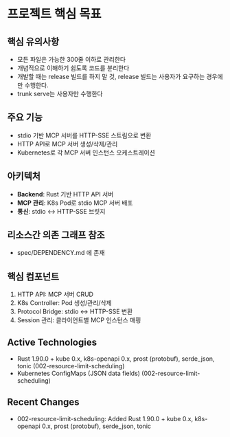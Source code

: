 # 프로젝트 핵심 목표

## 핵심 유의사항
- 모든 파일은 가능한 300줄 이하로 관리한다
- 개념적으로 이해하기 쉽도록 코드를 분리한다
- 개발할 때는 release 빌드를 하지 말 것, release 빌드는 사용자가 요구하는 경우에만 수행한다.
- trunk serve는 사용자만 수행한다

## 주요 기능
- stdio 기반 MCP 서버를 HTTP-SSE 스트림으로 변환
- HTTP API로 MCP 서버 생성/삭제/관리
- Kubernetes로 각 MCP 서버 인스턴스 오케스트레이션

## 아키텍처
- **Backend**: Rust 기반 HTTP API 서버
- **MCP 관리**: K8s Pod로 stdio MCP 서버 배포
- **통신**: stdio ↔ HTTP-SSE 브릿지

## 리소스간 의존 그래프 참조
- spec/DEPENDENCY.md 에 존재

## 핵심 컴포넌트
1. HTTP API: MCP 서버 CRUD
2. K8s Controller: Pod 생성/관리/삭제
3. Protocol Bridge: stdio ↔ HTTP-SSE 변환
4. Session 관리: 클라이언트별 MCP 인스턴스 매핑

## Active Technologies
- Rust 1.90.0 + kube 0.x, k8s-openapi 0.x, prost (protobuf), serde_json, tonic (002-resource-limit-scheduling)
- Kubernetes ConfigMaps (JSON data fields) (002-resource-limit-scheduling)

## Recent Changes
- 002-resource-limit-scheduling: Added Rust 1.90.0 + kube 0.x, k8s-openapi 0.x, prost (protobuf), serde_json, tonic
